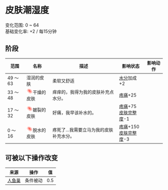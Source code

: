 # 皮肤潮湿度  
变化范围: 0 ~ 64  
基础变化率: +2 / 每15分钟  
## 阶段  
范围  |  名称  |  描述  |  影响状态  |  影响动作  
----  |  ----  |  ----  |  ----  |  ----  
49 ～ 63  |  湿润的皮肤  |  柔软又舒适  |  [水分](Hydration.md)加成+2  |    
33 ～ 48  |  <img decoding="async" src="Sprite/Sunburn.png" style="width:20px;">干燥的皮肤  |  痒痒的，我得为我的皮肤补充点水分。  |  [疼痛](Pain.md)+25  |    
17 ～ 32  |  <img decoding="async" src="Sprite/Sunburn.png" style="width:20px;">皴裂的皮肤  |  好痛，我早该补水的。  |  [疼痛](Pain.md)+75<br>[皮肤完整度](SkinIntegrity.md)-1  |    
0 ～ 16  |  <img decoding="async" src="Sprite/Sunburn.png" style="width:20px;">脱水的皮肤  |  疼死了…我需要立马为我的皮肤补充水分。  |  [疼痛](Pain.md)+150<br>[皮肤完整度](SkinIntegrity.md)-3  |    
## 可被以下操作改变  
来源  |  操作  |  值  
----  |  ----  |  ----  
[人鱼巢](MermaidNest.md)  |  条件被动  |  0.5  

